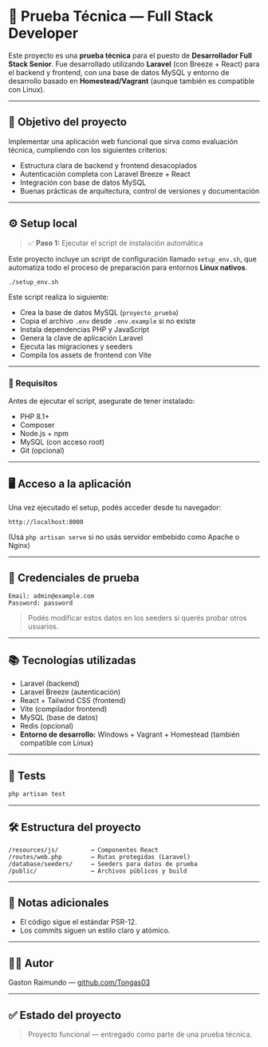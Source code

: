 # 🧪 Prueba Técnica — Full Stack Developer

Este proyecto es una **prueba técnica** para el puesto de **Desarrollador Full Stack Senior**. Fue desarrollado utilizando **Laravel** (con Breeze + React) para el backend y frontend, con una base de datos MySQL y entorno de desarrollo basado en **Homestead/Vagrant** (aunque también es compatible con Linux).

---

## 🎯 Objetivo del proyecto

Implementar una aplicación web funcional que sirva como evaluación técnica, cumpliendo con los siguientes criterios:

- Estructura clara de backend y frontend desacoplados
- Autenticación completa con Laravel Breeze + React
- Integración con base de datos MySQL
- Buenas prácticas de arquitectura, control de versiones y documentación

---

## ⚙️ Setup local

> ✅ **Paso 1:** Ejecutar el script de instalación automática

Este proyecto incluye un script de configuración llamado `setup_env.sh`, que automatiza todo el proceso de preparación para entornos **Linux nativos**.

```bash
./setup_env.sh
```

Este script realiza lo siguiente:

- Crea la base de datos MySQL (`proyecto_prueba`)
- Copia el archivo `.env` desde `.env.example` si no existe
- Instala dependencias PHP y JavaScript
- Genera la clave de aplicación Laravel
- Ejecuta las migraciones y seeders
- Compila los assets de frontend con Vite

---

### 🔧 Requisitos

Antes de ejecutar el script, asegurate de tener instalado:

- PHP 8.1+
- Composer
- Node.js + npm
- MySQL (con acceso root)
- Git (opcional)

---

## 🖥️ Acceso a la aplicación

Una vez ejecutado el setup, podés acceder desde tu navegador:

```
http://localhost:8000
```

(Usá `php artisan serve` si no usás servidor embebido como Apache o Nginx)

---

## 🔑 Credenciales de prueba

```text
Email: admin@example.com
Password: password
```

> Podés modificar estos datos en los seeders si querés probar otros usuarios.

---

## 📚 Tecnologías utilizadas

- Laravel (backend)
- Laravel Breeze (autenticación)
- React + Tailwind CSS (frontend)
- Vite (compilador frontend)
- MySQL (base de datos)
- Redis (opcional)
- **Entorno de desarrollo:** Windows + Vagrant + Homestead (también compatible con Linux)

---

## 🧪 Tests

```bash
php artisan test
```

---

## 🛠️ Estructura del proyecto

```text
/resources/js/         → Componentes React
/routes/web.php        → Rutas protegidas (Laravel)
/database/seeders/     → Seeders para datos de prueba
/public/               → Archivos públicos y build
```

---

## 📎 Notas adicionales

- El código sigue el estándar PSR-12.
- Los commits siguen un estilo claro y atómico.

---

## 🧑‍💻 Autor

Gaston Raimundo — [github.com/Tongas03](https://github.com/Tongas03)

---

## ✅ Estado del proyecto

> Proyecto funcional — entregado como parte de una prueba técnica.
